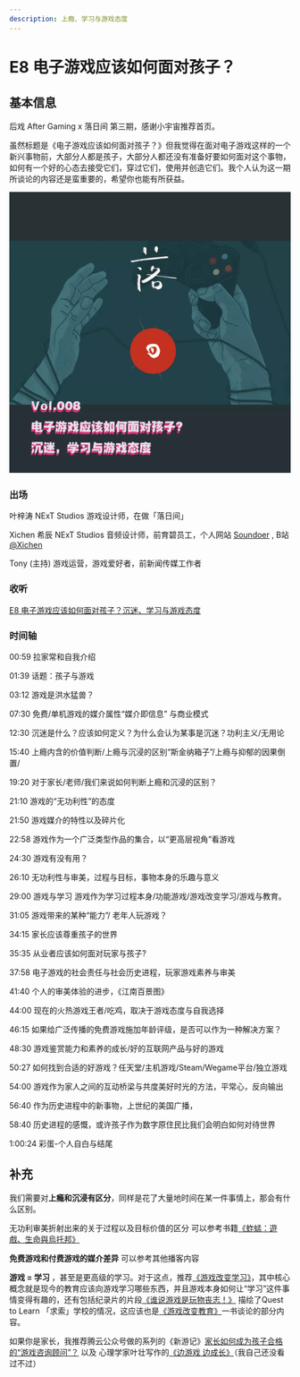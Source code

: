 ```yaml
---
description: 上瘾、学习与游戏态度
---
```


# E8 电子游戏应该如何面对孩子？

## 基本信息

后戏 After Gaming x 落日间 第三期，感谢小宇宙推荐首页。

虽然标题是《电子游戏应该如何面对孩子？》但我觉得在面对电子游戏这样的一个新兴事物前，大部分人都是孩子，大部分人都还没有准备好要如何面对这个事物，如何有一个好的心态去接受它们，穿过它们，使用并创造它们。我个人认为这一期所谈论的内容还是蛮重要的，希望你也能有所获益。

![](../.gitbook/assets/e8.png)



### 出场

叶梓涛 NExT Studios 游戏设计师，在做「落日间」

Xichen 希辰 NExT Studios 音频设计师，前育碧员工，个人网站 [Soundoer](https://soundoer.com/) , B站 [@Xichen](https://space.bilibili.com/157914767)

Tony \(主持\) 游戏运营，游戏爱好者，前新闻传媒工作者

#### 

### 收听

[E8 电子游戏应该如何面对孩子？沉迷、学习与游戏态度](https://www.xiaoyuzhoufm.com/episode/5f6d78b383c34e85ddf835ef?s=eyJ1IjogIjVlYmNkNzkwMjFhYzg1ODA0MTJiNzcxMCJ9)  


### **时间轴**

00:59 拉家常和自我介绍

01:39 话题：孩子与游戏

03:12 游戏是洪水猛兽？

07:30 免费/单机游戏的媒介属性“媒介即信息” 与商业模式

12:30 沉迷是什么？应该如何定义？为什么会认为某事是沉迷？功利主义/无用论

15:40 上瘾内含的价值判断/上瘾与沉浸的区别“斯金纳箱子”/上瘾与抑郁的因果倒置/

19:20 对于家长/老师/我们来说如何判断上瘾和沉浸的区别？

21:10 游戏的“无功利性”的态度

21:50 游戏媒介的特性以及碎片化

22:58 游戏作为一个广泛类型作品的集合，以“更高层视角”看游戏

24:30 游戏有没有用？

26:10 无功利性与审美，过程与目标，事物本身的乐趣与意义

29:00 游戏与学习 游戏作为学习过程本身/功能游戏/游戏改变学习/游戏与教育。

31:05 游戏带来的某种“能力”/ 老年人玩游戏？

34:15 家长应该尊重孩子的世界

35:35 从业者应该如何面对玩家与孩子?

37:58 电子游戏的社会责任与社会历史进程，玩家游戏素养与审美

41:40 个人的审美体验的进步，《江南百景图》

44:00 现在的火热游戏王者/吃鸡，取决于游戏态度与自我选择

46:15 如果给广泛传播的免费游戏施加年龄评级，是否可以作为一种解决方案？

48:30 游戏鉴赏能力和素养的成长/好的互联网产品与好的游戏

50:27 如何找到合适的好游戏？任天堂/主机游戏/Steam/Wegame平台/独立游戏

54:00 游戏作为家人之间的互动桥梁与共度美好时光的方法，平常心，反向输出

56:40 作为历史进程中的新事物，上世纪的美国广播，

58:40 历史进程的感慨，或许孩子作为数字原住民比我们会明白如何对待世界

1:00:24 彩蛋-个人自白与结尾

#### 

## 补充

我们需要对**上瘾和沉浸有区分**，同样是花了大量地时间在某一件事情上，那会有什么区别。

无功利审美折射出来的关于过程以及目标价值的区分 可以参考书籍[《蚱蜢：遊戲、生命與烏托邦》](https://book.douban.com/subject/26880839/)

**免费游戏和付费游戏的媒介差异** 可以参考其他播客内容

**游戏 = 学习** ，甚至是更高级的学习。对于这点，推荐[《游戏改变学习》](https://book.douban.com/subject/34893291/)，其中核心概念就是现今的教育应该向游戏学习哪些东西，并且游戏本身如何让“学习”这件事情变得有趣的，还有包括纪录片的片段[《谁说游戏是玩物丧志！》](https://www.bilibili.com/video/BV1D4411R75b) 描绘了Quest to Learn 「求索」学校的情况，这应该也是[《游戏改变教育》](https://book.douban.com/subject/27081321/)一书谈论的部分内容。

如果你是家长，我推荐腾云公众号做的系列的《新游记》[家长如何成为孩子合格的“游戏咨询顾问”？](https://mp.weixin.qq.com/s?__biz=MjM5NTA0MzIyMA==&mid=2649923030&idx=2&sn=37e154cccbbfdef386a33aa39ccc4a75&scene=21#wechat_redirect) 以及 心理学家叶壮写作的[《边游戏 边成长》](https://book.douban.com/subject/35127009/)（我自己还没看过不过）

